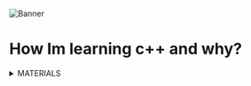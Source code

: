 ![Banner](https://cdn.discordapp.com/attachments/736633764930912257/1019465378281300019/6209dc457e6148e8.png)
# How Im learning c++ and why?

<details><summary>MATERIALS</summary>

   1. [C++ Book](https://metanit.com/cpp/tutorial/1.1.php)
   1. [C++ Youtube Tutorial](https://www.youtube.com/playlist?list=PLQOaTSbfxUtCrKs0nicOg2npJQYSPGO9r)
   1. [Computer Science Books](https://drive.google.com/drive/folders/1MmUhYvgiT3GvQn1L8L6ctS3DOKfD5V1n?usp=sharing)
   1. [Cheatsheet](https://github.com/mortennobel/cpp-cheatsheet)

</details>
